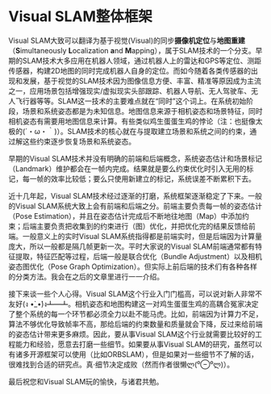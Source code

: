 # Visual SLAM整体框架
Visual SLAM大致可以翻译为基于视觉(Visual)的同步**摄像机定位**与**地图重建**（**S**imultaneously **L**ocalization **a**nd **M**apping），属于SLAM技术的一个分支。早期的SLAM技术大多应用在机器人领域，通过机器人上的雷达和GPS等定位、测距传感器，构建2D地图的同时完成机器人自身的定位。而如今随着各类传感器的出现和发展，基于视觉的SLAM技术因为图像信息方便、丰富、精准等原因成为主流之一，应用场景包括增强现实/虚拟现实头部跟踪、机器人导航、无人驾驶车、无人飞行器等等。SLAM这一技术的主要难点就在“同时”这个词上。在系统初始阶段，场景和系统姿态都是为未知信息。地图信息来源于相机姿态和场景特征，同时相机姿态有需要用地图信息来计算。有些类似鸡生蛋蛋生鸡的悖论（注：也挺像太极的(´・ω・｀)）。SLAM技术的核心就在与提取建立场景和系统之间的约束，通过解这些约束逐步恢复场景和系统姿态。

早期的Visual SLAM技术并没有明确的前端和后端概念，系统姿态估计和场景标记（Landmark）维护都会在一帧内完成。结果就是要么约束优化时引入无用的标记，每一帧的效率比较低；要么只使用新建立的标记，系统误差不断累积下去。

近十几年起，Visual SLAM技术经过逐渐的打磨，系统框架逐渐稳定了下来。一般的Visual SLAM系统大致上会有前端和后端之分。前端主要负责每一帧的姿态估计（Pose Estimation），并且在姿态估计完成后不断地往地图（Map）中添加约束；后端主要负责把收集到的约束进行（图）优化，并把优化完的结果反馈给前端。一般意义上的实时Visual SLAM系统指得都是前端实时，但是后端因为计算量庞大，所以一般都是隔几帧更新一次。平时大家说的Visual SLAM前端通常都有特征提取，特征匹配等过程，后端一般是联合优化（Bundle Adjustment）以及相机姿态图优化（Pose Graph Optimization）。但实际上前后端的技术们有各种各样的分类方法。我会在之后的文章里进行一一介绍。

接下来谈一些个人心得。Visual SLAM这个行业入门门槛高，可以说对新人非常不友好(ง •̀_•́)ง┻━┻。相机姿态和地图构建这一对鸡生蛋蛋生鸡的高耦合冤家决定了整个系统的每一个环节都必须全力以赴不能马虎。比如，前端因为计算力不足，算法不够优化导致帧率不高，那给后端的约束数量和质量就会下降，反过来给前端的姿态估计带来更多麻烦。因此，要从事Visual SLAM这个行业就需要比较好的工程能力和经验，愿意去打磨一些细节。如果要从事Visual SLAM的研究，虽然可以有诸多开源框架可以使用（比如ORBSLAM），但是如果对一些细节不了解的话，很难找到合适的研究点。真·细节决定成败（然而作者很懒ლ(⁰⊖⁰ლ)）。

最后祝您和Visual SLAM玩的愉快，与诸君共勉。
